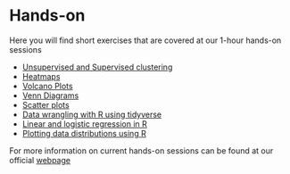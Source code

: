 # Hands-on

Here you will find short exercises that are covered at our 1-hour hands-on sessions

* [Unsupervised and Supervised clustering](https://github.com/bcfgothenburg/VT18/wiki/Clustering)
* [Heatmaps](https://github.com/bcfgothenburg/Hands-on/wiki/Heatmaps)
* [Volcano Plots](https://github.com/bcfgothenburg/Hands-on/wiki/Volcano-Plots)
* [Venn Diagrams](https://github.com/bcfgothenburg/Hands-on/wiki/Venn-Diagrams)
* [Scatter plots](https://github.com/bcfgothenburg/Hands-on/wiki/Scatter-plots)
* [Data wrangling with R using tidyverse](https://github.com/bcfgothenburg/Hands-on/wiki/Data-wrangling-with-R-using-tidyverse)
* [Linear and logistic regression in R](https://github.com/bcfgothenburg/Hands-on/wiki/Linear-and-logistic-regression-in-R)
* [Plotting data distributions using R](https://github.com/bcfgothenburg/Hands-on/wiki/Plotting-data-distribution-using-R)

For more information on current hands-on sessions can be found at our official [webpage](https://www.gu.se/en/core-facilities/bioinformatics-bcf/education-and-training#Hands-on)
